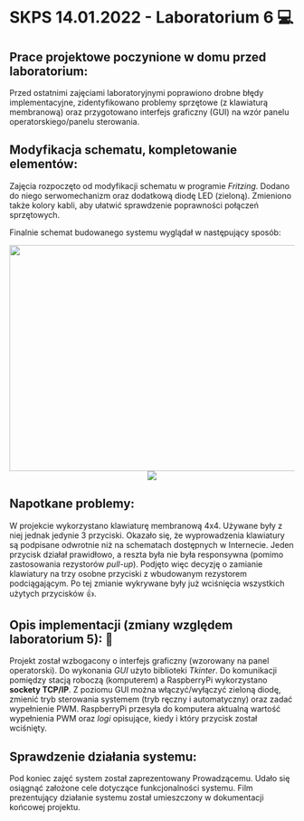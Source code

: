 # SKPS 14.01.2022 - Laboratorium 6 :computer:  

## Prace projektowe poczynione w domu przed laboratorium:
Przed ostatnimi zajęciami laboratoryjnymi poprawiono drobne błędy implementacyjne, zidentyfikowano problemy sprzętowe (z klawiaturą membranową) oraz przygotowano interfejs graficzny (GUI) na wzór panelu operatorskiego/panelu sterowania.

## Modyfikacja schematu, kompletowanie elementów:
Zajęcia rozpoczęto od modyfikacji schematu w programie _Fritzing_. Dodano do niego serwomechanizm oraz dodatkową diodę LED (zieloną). Zmieniono także kolory kabli, aby ułatwić sprawdzenie poprawności połączeń sprzętowych.   

Finalnie schemat budowanego systemu wyglądał w następujący sposób:
<div align="center">
 <img src="uploads/f73ccdc4bb57c07001ea056142dda108/image.png" width="600" height="400"/> 
</div>

<div align="center">
 <img src="uploads/9130a7b5721e127830ccda496c572d27/image.png"/> 
</div>


## Napotkane problemy: 
W projekcie wykorzystano klawiaturę membranową 4x4. Używane były z niej jednak jedynie 3 przyciski. Okazało się, że wyprowadzenia klawiatury są podpisane odwrotnie niż na schematach dostępnych w Internecie. Jeden przycisk działał prawidłowo, a reszta była nie była responsywna (pomimo zastosowania rezystorów _pull-up_). Podjęto więc decyzję o zamianie klawiatury na trzy osobne przyciski z wbudowanym rezystorem podciągającym. Po tej zmianie wykrywane były już wciśnięcia wszystkich użytych przycisków :+1:. 


## Opis implementacji (zmiany względem laboratorium 5): :floppy_disk:  
Projekt został wzbogacony o interfejs graficzny (wzorowany na panel operatorski). Do wykonania _GUI_ użyto biblioteki _Tkinter_. Do komunikacji pomiędzy stacją roboczą (komputerem) a RaspberryPi wykorzystano **sockety TCP/IP**.   Z poziomu GUI można włączyć/wyłączyć zieloną diodę, zmienić tryb sterowania systemem (tryb ręczny i automatyczny) oraz zadać wypełnienie PWM. RaspberryPi przesyła do komputera aktualną wartość wypełnienia PWM oraz _logi_ opisujące, kiedy i który przycisk został wciśnięty.  


## Sprawdzenie działania systemu:  
Pod koniec zajęć system został zaprezentowany Prowadzącemu. Udało się osiągnąć założone cele dotyczące funkcjonalności systemu. Film prezentujący działanie systemu został umieszczony w dokumentacji końcowej projektu.





  

